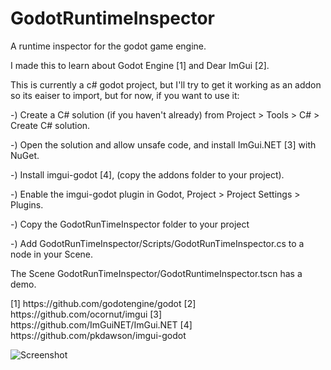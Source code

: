 # GodotRuntimeInspector

<p>
A runtime inspector for the godot game engine.
</p>

<p>
I made this to learn about Godot Engine [1] and Dear ImGui [2].

This is currently a c# godot project, but I'll try to get it working as an addon so its eaiser to import, but for now, if you want to use it:

-) Create a C# solution (if you haven't already) from Project > Tools > C# > Create C# solution.

-) Open the solution and allow unsafe code, and install ImGui.NET [3] with NuGet.

-) Install imgui-godot [4], (copy the addons folder to your project).

-) Enable the imgui-godot plugin in Godot, Project > Project Settings > Plugins.

-) Copy the GodotRunTimeInspector folder to your project

-) Add GodotRunTimeInspector/Scripts/GodotRunTimeInspector.cs to a node in your Scene.

The Scene GodotRunTimeInspector/GodotRuntimeInspector.tscn has a demo.

</p>

<p>
[1] https://github.com/godotengine/godot
[2] https://github.com/ocornut/imgui 
[3] https://github.com/ImGuiNET/ImGui.NET
[4] https://github.com/pkdawson/imgui-godot
</p>

<img src="https://i.imgur.com/XXBmZXB.png"
     alt="Screenshot"
     title="Screenshot"
/>